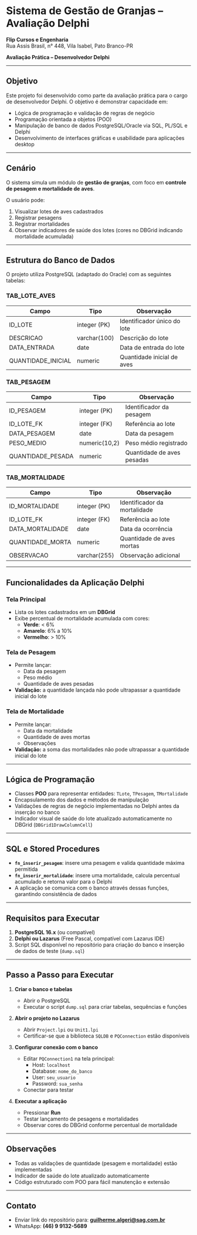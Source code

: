 # Sistema de Gestão de Granjas – Avaliação Delphi

**Flip Cursos e Engenharia**  
Rua Assis Brasil, n° 448, Vila Isabel, Pato Branco-PR  

**Avaliação Prática – Desenvolvedor Delphi**  

---

## Objetivo

Este projeto foi desenvolvido como parte da avaliação prática para o cargo de desenvolvedor Delphi. O objetivo é demonstrar capacidade em:

- Lógica de programação e validação de regras de negócio  
- Programação orientada a objetos (POO)  
- Manipulação de banco de dados PostgreSQL/Oracle via SQL, PL/SQL e Delphi  
- Desenvolvimento de interfaces gráficas e usabilidade para aplicações desktop  

---

## Cenário

O sistema simula um módulo de **gestão de granjas**, com foco em **controle de pesagem e mortalidade de aves**.  

O usuário pode:

1. Visualizar lotes de aves cadastrados  
2. Registrar pesagens  
3. Registrar mortalidades  
4. Observar indicadores de saúde dos lotes (cores no DBGrid indicando mortalidade acumulada)  

---

## Estrutura do Banco de Dados

O projeto utiliza PostgreSQL (adaptado do Oracle) com as seguintes tabelas:

### TAB_LOTE_AVES
| Campo               | Tipo            | Observação |
|--------------------|----------------|------------|
| ID_LOTE             | integer (PK)   | Identificador único do lote |
| DESCRICAO           | varchar(100)   | Descrição do lote |
| DATA_ENTRADA        | date           | Data de entrada do lote |
| QUANTIDADE_INICIAL  | numeric        | Quantidade inicial de aves |

### TAB_PESAGEM
| Campo               | Tipo           | Observação |
|--------------------|---------------|------------|
| ID_PESAGEM          | integer (PK)  | Identificador da pesagem |
| ID_LOTE_FK          | integer (FK)  | Referência ao lote |
| DATA_PESAGEM        | date          | Data da pesagem |
| PESO_MEDIO          | numeric(10,2) | Peso médio registrado |
| QUANTIDADE_PESADA   | numeric       | Quantidade de aves pesadas |

### TAB_MORTALIDADE
| Campo               | Tipo           | Observação |
|--------------------|---------------|------------|
| ID_MORTALIDADE      | integer (PK)  | Identificador da mortalidade |
| ID_LOTE_FK          | integer (FK)  | Referência ao lote |
| DATA_MORTALIDADE    | date          | Data da ocorrência |
| QUANTIDADE_MORTA    | numeric       | Quantidade de aves mortas |
| OBSERVACAO          | varchar(255)  | Observação adicional |

---

## Funcionalidades da Aplicação Delphi

### Tela Principal
- Lista os lotes cadastrados em um **DBGrid**  
- Exibe percentual de mortalidade acumulada com cores:
  - **Verde**: < 6%  
  - **Amarelo**: 6% a 10%  
  - **Vermelho**: > 10%  

### Tela de Pesagem
- Permite lançar:
  - Data da pesagem  
  - Peso médio  
  - Quantidade de aves pesadas  
- **Validação:** a quantidade lançada não pode ultrapassar a quantidade inicial do lote  

### Tela de Mortalidade
- Permite lançar:
  - Data da mortalidade  
  - Quantidade de aves mortas  
  - Observações  
- **Validação:** a soma das mortalidades não pode ultrapassar a quantidade inicial do lote  

---

## Lógica de Programação

- Classes **POO** para representar entidades: `TLote`, `TPesagem`, `TMortalidade`  
- Encapsulamento dos dados e métodos de manipulação  
- Validações de regras de negócio implementadas no Delphi antes da inserção no banco  
- Indicador visual de saúde do lote atualizado automaticamente no DBGrid (`DBGrid1DrawColumnCell`)  

---

## SQL e Stored Procedures

- **`fn_inserir_pesagem`**: insere uma pesagem e valida quantidade máxima permitida  
- **`fn_inserir_mortalidade`**: insere uma mortalidade, calcula percentual acumulado e retorna valor para o Delphi  
- A aplicação se comunica com o banco através dessas funções, garantindo consistência de dados  

---

## Requisitos para Executar

1. **PostgreSQL 16.x** (ou compatível)  
2. **Delphi ou Lazarus** (Free Pascal, compatível com Lazarus IDE)  
3. Script SQL disponível no repositório para criação do banco e inserção de dados de teste (`dump.sql`)  

---

## Passo a Passo para Executar

1. **Criar o banco e tabelas**
   - Abrir o PostgreSQL  
   - Executar o script `dump.sql` para criar tabelas, sequências e funções  

2. **Abrir o projeto no Lazarus**
   - Abrir `Project.lpi` ou `Unit1.lpi`  
   - Certificar-se que a biblioteca `SQLDB` e `PQConnection` estão disponíveis  

3. **Configurar conexão com o banco**
   - Editar `PQConnection1` na tela principal:  
     - Host: `localhost`  
     - Database: `nome_do_banco`  
     - User: `seu_usuario`  
     - Password: `sua_senha`  
   - Conectar para testar  

4. **Executar a aplicação**
   - Pressionar **Run**  
   - Testar lançamento de pesagens e mortalidades  
   - Observar cores do DBGrid conforme percentual de mortalidade  

---

## Observações

- Todas as validações de quantidade (pesagem e mortalidade) estão implementadas  
- Indicador de saúde do lote atualizado automaticamente  
- Código estruturado com POO para fácil manutenção e extensão  

---

## Contato

- Enviar link do repositório para: **guilherme.algeri@sag.com.br**  
- WhatsApp: **(46) 9 9132-5689**
